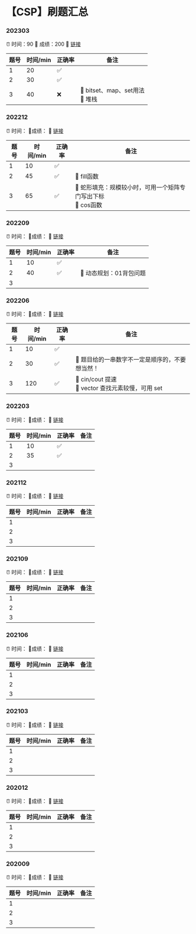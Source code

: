 # 【CSP】刷题汇总


### 202303

⏰ 时间：90	🎯 成绩：200	🔗 [链接](https://imcaicai.github.io/csp202303/)

| 题号 | 时间/min | 正确率 | 备注                              |
| ---- | -------- | ------ | --------------------------------- |
| 1    | 20       | ✅      |                                   |
| 2    | 30       | ✅      |                                   |
| 3    | 40       | ❌      | 🔸 bitset、map、set用法<br/>🔸 堆栈 |

### 202212

⏰ 时间：	🎯成绩：	🔗 [链接](https://imcaicai.github.io/csp202212/)

| 题号 | 时间/min | 正确率 | 备注                                                         |
| ---- | -------- | ------ | ------------------------------------------------------------ |
| 1    | 10       | ✅      |                                                              |
| 2    | 45       | ✅      | 🔸 fill函数                                                   |
| 3    | 65       | ✅      | 🔸 蛇形填充：规模较小时，可用一个矩阵专门写出下标<br/>🔸 cos函数 |

### 202209

⏰ 时间：	🎯成绩：	🔗 [链接](https://imcaicai.github.io/csp202209/)

| 题号 | 时间/min | 正确率 | 备注                   |
| ---- | -------- | ------ | ---------------------- |
| 1    | 10       | ✅      |                        |
| 2    | 40       | ✅      | 🔸 动态规划：01背包问题 |
| 3    |          |        |                        |

### 202206

⏰ 时间：	🎯成绩：	🔗 [链接](https://imcaicai.github.io/csp202206/)

| 题号 | 时间/min | 正确率 | 备注                                                |
| ---- | -------- | ------ | --------------------------------------------------- |
| 1    | 10       | ✅      |                                                     |
| 2    | 30       | ✅      | 🔸 题目给的一串数字不一定是顺序的，不要想当然！      |
| 3    | 120      | ✅      | 🔸 cin/cout 提速<br/>🔸 vector 查找元素较慢，可用 set |

### 202203

⏰ 时间：	🎯成绩：	🔗 [链接](https://imcaicai.github.io/csp202203/)

| 题号 | 时间/min | 正确率 | 备注 |
| ---- | -------- | ------ | ---- |
| 1    | 10       | ✅      |      |
| 2    | 35       | ✅      |      |
| 3    |          |        |      |

### 202112

⏰ 时间：	🎯成绩：	🔗 [链接](https://imcaicai.github.io/csp202112/)

| 题号 | 时间/min | 正确率 | 备注 |
| ---- | -------- | ------ | ---- |
| 1    |          |        |      |
| 2    |          |        |      |
| 3    |          |        |      |

### 202109

⏰ 时间：	🎯成绩：	🔗 [链接](https://imcaicai.github.io/csp202109/)

| 题号 | 时间/min | 正确率 | 备注 |
| ---- | -------- | ------ | ---- |
| 1    |          |        |      |
| 2    |          |        |      |
| 3    |          |        |      |

### 202106

⏰ 时间：	🎯成绩：	🔗 [链接](https://imcaicai.github.io/csp202106/)

| 题号 | 时间/min | 正确率 | 备注 |
| ---- | -------- | ------ | ---- |
| 1    |          |        |      |
| 2    |          |        |      |
| 3    |          |        |      |

### 202103

⏰ 时间：	🎯成绩：	🔗 [链接](https://imcaicai.github.io/csp202103/)

| 题号 | 时间/min | 正确率 | 备注 |
| ---- | -------- | ------ | ---- |
| 1    |          |        |      |
| 2    |          |        |      |
| 3    |          |        |      |

### 202012

⏰ 时间：	🎯成绩：	🔗 [链接](https://imcaicai.github.io/csp202012/)

| 题号 | 时间/min | 正确率 | 备注 |
| ---- | -------- | ------ | ---- |
| 1    |          |        |      |
| 2    |          |        |      |
| 3    |          |        |      |

### 202009

⏰ 时间：	🎯成绩：	🔗 [链接](https://imcaicai.github.io/csp202009/)

| 题号 | 时间/min | 正确率 | 备注 |
| ---- | -------- | ------ | ---- |
| 1    |          |        |      |
| 2    |          |        |      |
| 3    |          |        |      |










